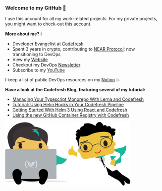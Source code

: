 ### Welcome to my GitHub :turtle:

I use this account for all my work-related projects. For my private projects, you might want to check-out [this account](https://github.com/AnaisUrlichs).

**More about me?** :information_source:
* Developer Evangelist at [Codefresh](https://codefresh.io/)
* Spent 3 years in crypto, contributing to [NEAR Protocol](https://github.com/near); now transitioning to DevOps
* View my [Website](https://anaisurl.com/)
* Checkout my DevOps [Newsletter](https://blog.anaisurl.com/tag/devops)
* Subscribe to my [YouTube](https://www.youtube.com/channel/UCb4mfRT5UWpjoUQRcIE2qOQ)

I keep a list of public DevOps resources on my [Notion](https://www.notion.so/DevOps-Diary-2e5c82e48d374442858fc8295070a4b8) :boom:

**Have a look at the Codefresh Blog, featuring several of my tutorial:**
<!-- BLOG-POST-LIST:START -->
- [Managing Your Typescript Monorepo With Lerna and Codefresh](https://codefresh.io/howtos/lerna-monorepo/)
- [Tutorial: Using Helm Hooks in Your Codefresh Pipeline](https://codefresh.io/helm-tutorial/helm-hooks/)
- [Getting Started With Helm 3 Using React and Codefresh](https://codefresh.io/helm-tutorial/getting-started-with-helm-3/)
- [Using the new GitHub Container Registry with Codefresh](https://codefresh.io/docker-registry/github-container-registry/)
<!-- BLOG-POST-LIST:END -->

<img src="image1.png" alt="computer" width="200"/> <img src="image2.png" alt="drawing" width="200"/>
